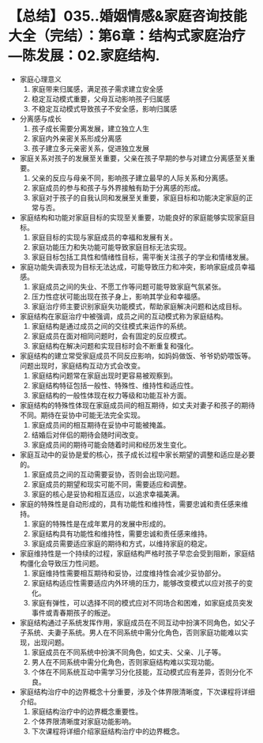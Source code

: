 # 【总结】035..婚姻情感&家庭咨询技能大全（完结）：第6章：结构式家庭治疗—陈发展：02.家庭结构.

-   家庭心理意义
    1.  家庭带来归属感，满足孩子需求建立安全感
    2.  稳定互动模式重要，父母互动影响孩子归属感
    3.  不稳定互动模式导致孩子不安全感，影响归属感
-   分离感与成长
    1.  孩子成长需要分离发展，建立独立人生
    2.  家庭内外亲密关系形成分离感
    3.  孩子建立多元亲密关系，促进独立发展
-   家庭关系对孩子的发展至关重要，父亲在孩子早期的参与对建立分离感至关重要。
    1.  父亲的反应与母亲不同，影响孩子建立最早的人际关系和分离感。
    2.  家庭成员的参与和孩子与外界接触有助于分离感的形成。
    3.  家庭对于孩子的自我认同和发展至关重要，家庭目标和功能决定家庭的正常与否。
-   家庭结构和功能对家庭目标的实现至关重要，功能良好的家庭能够实现家庭目标。
    1.  家庭目标的实现与家庭成员的幸福和发展有关。
    2.  家庭功能压力和失功能可能导致家庭目标无法实现。
    3.  家庭目标包括工具性和情绪性目标，需平衡关注孩子的学业和情绪发展。
-   家庭功能失调表现为目标无法达成，可能导致压力和冲突，影响家庭成员幸福感。
    1.  家庭成员之间的失业、不愿工作等问题可能导致家庭气氛紧张。
    2.  压力性症状可能出现在孩子身上，影响其学业和幸福感。
    3.  家庭治疗师主要识别家庭失功能模式，帮助家庭解决问题和达成目标。
-   家庭结构在家庭治疗中被强调，成员之间的互动模式称为家庭结构。
    1.  家庭结构是通过成员之间的交往模式来运作的系统。
    2.  家庭成员在面对相同问题时，会有固定的反应模式。
    3.  家庭结构在解决问题和实现目标时会不断重复和强化。
-   家庭结构的建立常受家庭成员不同反应影响，如妈妈做饭、爷爷奶奶喂饭等。问题出现时，家庭结构互动方式会改变。
    1.  家庭结构问题常在家庭出现时更容易被观察到。
    2.  家庭结构特征包括一般性、特殊性、维持性和适应性。
    3.  家庭结构的一般性体现在权力等级和功能互补方面。
-   家庭结构的特殊性体现在家庭成员间的相互期待，如丈夫对妻子和孩子的期待不同。期待在妥协中可能无法完全实现。
    1.  家庭成员间的相互期待在妥协中可能被掩盖。
    2.  结婚后对伴侣的期待会随时间改变。
    3.  家庭成员间的期待可能会随着时间和经历发生变化。
-   家庭互动中的妥协是爱的核心，孩子成长过程中家长期望的调整和适应是必要的。
    1.  家庭成员之间的互动需要妥协，否则会出现问题。
    2.  家庭成员的期望和现实可能不同，需要适应和调整。
    3.  家庭的核心是妥协和相互适应，以追求幸福美满。
-   家庭的特殊性是自动形成的，具有功能性和维持性，需要忠诚和责任感来维持。
    1.  家庭的特殊性是在成年累月的发展中形成的。
    2.  家庭结构具有功能性和维持性，需要忠诚和责任感来维持。
    3.  家庭成员需要适应家庭的期待和方式，以维持家庭的稳定。
-   家庭维持性是一个持续的过程，家庭结构严格时孩子早恋会受到阻断，家庭结构僵化会导致压力性问题。
    1.  家庭维持性需要相互期待和妥协，过度维持性会减少妥协部分。
    2.  家庭结构适应性需要适应内外环境的压力，能够改变模式以应对孩子的变化。
    3.  家庭有弹性，可以选择不同的模式应对不同场合和困难，如家庭成员突发事件或青春期孩子的叛逆。
-   家庭结构通过子系统发挥作用，家庭成员在不同互动中扮演不同角色，如父子子系统、夫妻子系统。男人在不同系统中需分化角色，否则家庭功能难以实现，出现问题。
    1.  家庭成员在不同系统中扮演不同角色，如丈夫、父亲、儿子等。
    2.  男人在不同系统中需分化角色，否则家庭结构难以实现功能。
    3.  个体在不同系统互动中需学习分化技能，互动模式应有差异，否则分化不良。
-   家庭结构治疗中的边界概念十分重要，涉及个体界限清晰度，下次课程将详细介绍。
    1.  家庭结构治疗中的边界概念重要性。
    2.  个体界限清晰度对家庭功能影响。
    3.  下次课程将详细介绍家庭结构治疗中的边界概念。